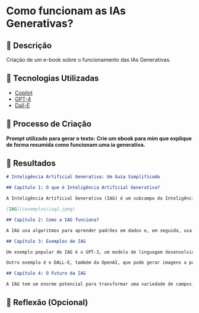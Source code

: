 # Como funcionam as IAs Generativas?

## 📒 Descrição

Criação de um e-book sobre o funcionamento das IAs Generativas.

## 🤖 Tecnologias Utilizadas

- [Copilot](https://copilot.github.com/)
- [GPT-4](https://openai.com/blog/openai-codex/)
- [Dall-E](https://openai.com/blog/dall-e/)

## 🧐 Processo de Criação

**Prompt utilizado para gerar o texto:**
**Crie um ebook para mim que explique de forma resumida como funcionam uma ia generativa.**

## 🚀 Resultados

```markdown
# Inteligência Artificial Generativa: Um Guia Simplificado

## Capítulo 1: O que é Inteligência Artificial Generativa?

A Inteligência Artificial Generativa (IAG) é um subcampo da Inteligência Artificial (IA) que se concentra na criação de novos conteúdos ou previsões a partir de dados existentes. Isso pode incluir tudo, desde a criação de obras de arte e música até a geração de texto e a previsão de tendências futuras.

[IAG](/exemplos/iag1.jpeg)

## Capítulo 2: Como a IAG funciona?

A IAG usa algoritmos para aprender padrões em dados e, em seguida, usa esses padrões para gerar novos dados que se assemelham aos dados originais. Por exemplo, uma IAG pode aprender os estilos de vários pintores famosos e, em seguida, criar uma nova pintura que imita esses estilos.

## Capítulo 3: Exemplos de IAG

Um exemplo popular de IAG é o GPT-3, um modelo de linguagem desenvolvido pela OpenAI. O GPT-3 pode gerar texto que é quase indistinguível do texto escrito por humanos. Ele faz isso aprendendo padrões em grandes quantidades de texto e, em seguida, usando esses padrões para gerar novos textos.

Outro exemplo é o DALL-E, também da OpenAI, que pode gerar imagens a partir de descrições de texto. Por exemplo, se você pedir ao DALL-E para gerar uma imagem de "um armário em forma de abacaxi", ele criará uma imagem que corresponda a essa descrição.

## Capítulo 4: O Futuro da IAG

A IAG tem um enorme potencial para transformar uma variedade de campos, desde as artes até a medicina e a ciência de dados. À medida que a tecnologia continua a avançar, podemos esperar ver ainda mais aplicações incríveis da IAG.

```

## 💭 Reflexão (Opcional)
